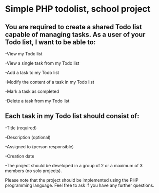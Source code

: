 # Simple PHP todolist, school project

## You are required to create a shared Todo list capable of managing tasks. As a user of your Todo list, I want to be able to:

-View my Todo list

-View a single task from my Todo list

-Add a task to my Todo list

-Modify the content of a task in my Todo list

-Mark a task as completed

-Delete a task from my Todo list

## Each task in my Todo list should consist of:

-Title (required)

-Description (optional)

-Assigned to (person responsible)

-Creation date

-The project should be developed in a group of 2 or a maximum of 3 members (no solo projects).

Please note that the project should be implemented using the PHP programming language.
Feel free to ask if you have any further questions.
